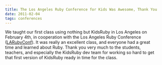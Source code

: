 ```yaml
---
title: The Los Angeles Ruby Conference for Kids Was Awesome, Thank You!
date: 2011-02-04
tags: conferences
---
```


<p class="article">
	We taught our first class using nothing but KidsRuby in Los Angeles on February 4th, in cooperation with the Los Angeles Ruby Conference (<a href="http://larubyconf.com">LARubyConf</a>). It was really an excellent class, and everyone had a great time and learned about Ruby. Thank you very much to the students, teachers, and especially the KidsRuby dev team for working so hard to get that first version of KidsRuby ready in time for the class.
</p>
